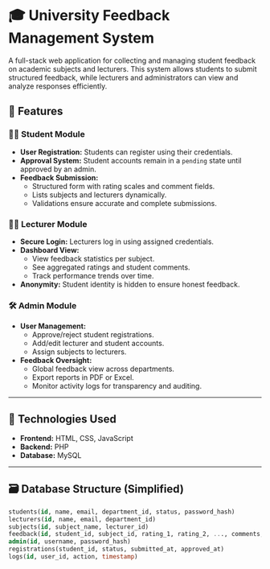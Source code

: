 # 🎓 University Feedback Management System

A full-stack web application for collecting and managing student feedback on academic subjects and lecturers. This system allows students to submit structured feedback, while lecturers and administrators can view and analyze responses efficiently.

## 🚀 Features

### 🧑‍🎓 Student Module
- **User Registration:** Students can register using their credentials.
- **Approval System:** Student accounts remain in a `pending` state until approved by an admin.
- **Feedback Submission:** 
  - Structured form with rating scales and comment fields.
  - Lists subjects and lecturers dynamically.
  - Validations ensure accurate and complete submissions.

### 👩‍🏫 Lecturer Module
- **Secure Login:** Lecturers log in using assigned credentials.
- **Dashboard View:**
  - View feedback statistics per subject.
  - See aggregated ratings and student comments.
  - Track performance trends over time.
- **Anonymity:** Student identity is hidden to ensure honest feedback.

### 🛠️ Admin Module
- **User Management:**
  - Approve/reject student registrations.
  - Add/edit lecturer and student accounts.
  - Assign subjects to lecturers.
- **Feedback Oversight:**
  - Global feedback view across departments.
  - Export reports in PDF or Excel.
  - Monitor activity logs for transparency and auditing.

---

## 🧩 Technologies Used

- **Frontend:** HTML, CSS, JavaScript
- **Backend:** PHP
- **Database:** MySQL

---

## 🗃️ Database Structure (Simplified)

```sql
students(id, name, email, department_id, status, password_hash)
lecturers(id, name, email, department_id)
subjects(id, subject_name, lecturer_id)
feedback(id, student_id, subject_id, rating_1, rating_2, ..., comments, timestamp)
admin(id, username, password_hash)
registrations(student_id, status, submitted_at, approved_at)
logs(id, user_id, action, timestamp)

